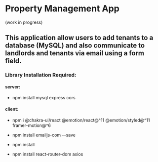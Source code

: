 # Property Management App

(work in progress)

## This application allow users to add tenants to a database (MySQL) and also communicate to landlords and tenants via email using a form field.

### Library Installation Required:
#### server:
- npm install mysql express cors 

#### client:
- npm i @chakra-ui/react @emotion/react@^11 @emotion/styled@^11 framer-motion@^6

- npm install emailjs-com --save

- npm install

- npm install react-router-dom axios
